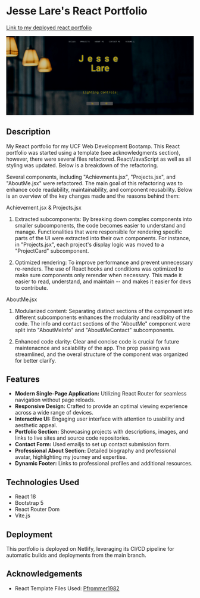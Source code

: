 # Jesse Lare's React Portfolio

[Link to my deployed react portfolio](https://jl-react-portfolio.netlify.app/)

![Deployed App](./src/assets/images/app_screenshot.png)

## Description

My React portfolio for my UCF Web Development Bootamp. This React portfolio was started using a template (see acknowledgments section), however, there were several files refactored. React/JavaScript as well as all styling was updated. Below is a breakdown of the refactoring.

Several components, including "Achievments.jsx", "Projects.jsx", and "AboutMe.jsx" were refactored. The main goal of this refactoring was to enhance code readability, maintainability, and component reusability. Below is an overview of the key changes made and the reasons behind them:

Achievement.jsx & Projects.jsx
1. Extracted subcomponents: By breaking down complex components into smaller subcomponents, the code becomes easier to understand and manage. Functionalities that were responsible for rendering specific parts of the UI were extracted into their own components. For instance, in "Projects.jsx", each project's display logic was moved to a "ProjectCard" subcomponent.

2. Optimized rendering: To improve performance and prevent unnecessary re-renders. The use of React hooks and conditions was optimized to make sure components only rerender when necessary. This made it easier to read, understand, and maintain -- and makes it easier for devs to contribute.

AboutMe.jsx
1. Modularized content: Separating distinct sections of the component into different subcomponents enhances the modularity and readiblity of the code. The info and contact sections of the "AboutMe" component were split into "AboutMeInfo" and "AboutMeContact" subcomponents.

2. Enhanced code clarity: Clear and concise code is crucial for future maintenacnce and scalability of the app. The prop passing was streamlined, and the overal structure of the component was organized for better clarify.

## Features

- **Modern Single-Page Application:** Utilizing React Router for seamless navigation without page reloads.
- **Responsive Design:** Crafted to provide an optimal viewing experience across a wide range of devices.
- **Interactive UI:** Engaging user interface with attention to usability and aesthetic appeal.
- **Portfolio Section:** Showcasing projects with descriptions, images, and links to live sites and source code repositories.
- **Contact Form:** Used emailjs to set up contact submission form.
- **Professional About Section:** Detailed biography and professional avatar, highlighting my journey and expertise.
- **Dynamic Footer:** Links to professional profiles and additional resources.

## Technologies Used

- React 18
- Bootstrap 5
- React Router Dom
- Vite.js

## Deployment

This portfolio is deployed on Netlify, leveraging its CI/CD pipeline for automatic builds and deployments from the main branch.

## Acknowledgements

- React Template Files Used: [Pfrommer1982](https://github.com/Pfrommer1982/Complete_Portfolio)